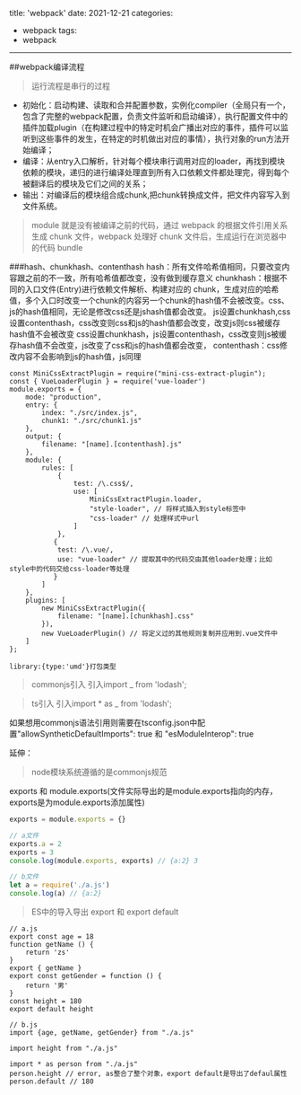 title: 'webpack'
date: 2021-12-21
categories:
- webpack
tags:
- webpack
---

##webpack编译流程
 >运行流程是串行的过程
* 初始化：启动构建、读取和合并配置参数，实例化compiler（全局只有一个，包含了完整的webpack配置，负责文件监听和启动编译），执行配置文件中的插件加载plugin（在构建过程中的特定时机会广播出对应的事件，插件可以监听到这些事件的发生，在特定的时机做出对应的事情），执行对象的run方法开始编译；
* 编译：从entry入口解析，针对每个模块串行调用对应的loader，再找到模块依赖的模块，递归的进行编译处理直到所有入口依赖文件都处理完，得到每个被翻译后的模块及它们之间的关系；
* 输出：对编译后的模块组合成chunk,把chunk转换成文件，把文件内容写入到文件系统。

>module 就是没有被编译之前的代码，通过 webpack 的根据文件引用关系生成 chunk 文件，webpack 处理好 chunk 文件后，生成运行在浏览器中的代码 bundle

###hash、chunkhash、contenthash
hash：所有文件哈希值相同，只要改变内容跟之前的不一致，所有哈希值都改变，没有做到缓存意义
chunkhash：根据不同的入口文件(Entry)进行依赖文件解析、构建对应的 chunk，生成对应的哈希值，多个入口时改变一个chunk的内容另一个chunk的hash值不会被改变。css、js的hash值相同，无论是修改css还是jshash值都会改变。
js设置chunkhash,css设置contenthash，css改变则css和js的hash值都会改变，改变js则css被缓存hash值不会被改变
css设置chunkhash，js设置contenthash，css改变则js被缓存hash值不会改变，js改变了css和js的hash值都会改变，
contenthash：css修改内容不会影响到js的hash值，js同理
```ecmascript 6
const MiniCssExtractPlugin = require("mini-css-extract-plugin");
const { VueLoaderPlugin } = require('vue-loader')
module.exports = {
    mode: "production",
    entry: {
        index: "./src/index.js",
        chunk1: "./src/chunk1.js"
    },
    output: {
        filename: "[name].[contenthash].js"
    },
    module: {
        rules: [
            {
                test: /\.css$/,
                use: [
                    MiniCssExtractPlugin.loader,
                    "style-loader", // 将样式插入到style标签中
                    "css-loader" // 处理样式中url
                ]
            },
           {
            test: /\.vue/,
            use: "vue-loader" // 提取其中的代码交由其他loader处理；比如style中的代码交给css-loader等处理
           }
        ]
    },
    plugins: [
        new MiniCssExtractPlugin({
            filename: "[name].[chunkhash].css"
        }),
        new VueLoaderPlugin() // 将定义过的其他规则复制并应用到.vue文件中
    ]
};

```

`library:{type:'umd'}打包类型`
>commonjs引入
引入import _ from 'lodash';
 
>ts引入
 引入import * as _ from 'lodash';

 如果想用commonjs语法引用则需要在tsconfig.json中配置"allowSyntheticDefaultImports": true 和 "esModuleInterop": true

延伸：
> node模块系统遵循的是commonjs规范

exports 和 module.exports(文件实际导出的是module.exports指向的内存，exports是为module.exports添加属性)
```js
exports = module.exports = {}

// a文件
exports.a = 2
exports = 3
console.log(module.exports, exports) // {a:2} 3

// b文件
let a = require('./a.js')
console.log(a) // {a:2}
```
> ES中的导入导出
export 和 export default

```ecmascript 6
// a.js
export const age = 18
function getName () {
    return 'zs'
}
export { getName }
export const getGender = function () {
    return '男'
}
const height = 180
export default height

// b.js
import {age, getName, getGender} from "./a.js"

import height from "./a.js"

import * as person from "./a.js"
person.height // error, as整合了整个对象，export default是导出了defaul属性
person.default // 180
```




















